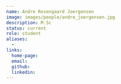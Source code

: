 ```yaml
---
name: Andre Rosengaard Joergensen
image: images/people/andre_joergensen.jpg
description: M.Sc
status: current
role: student
aliases:
  - 
links: 
  home-page: 
  email: 
  github: 
  linkedin: 
---
```

